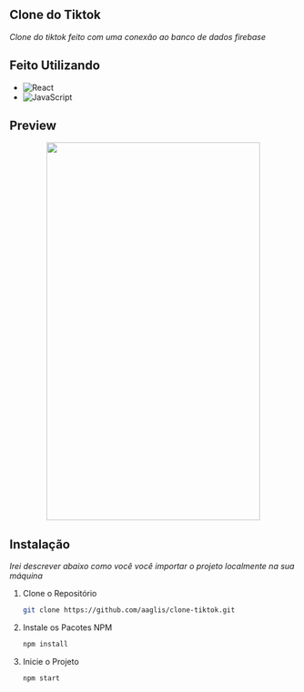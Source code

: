 ## Clone do Tiktok

_Clone do tiktok feito com uma conexão ao banco de dados firebase_

## Feito Utilizando

* ![React](https://img.shields.io/badge/React-20232A?style=for-the-badge&logo=react&logoColor=61DAFB)
* ![JavaScript](https://img.shields.io/badge/JavaScript-323330?style=for-the-badge&logo=javascript&logoColor=F7DF1E)


## Preview

<p align="center">
    <img width="375px" height="665px" src="src/assets/toReadme/gif to readme.gif">
</p>

## Instalação

_Irei descrever abaixo como você você importar o projeto localmente na sua máquina_

1. Clone o Repositório
   ```sh
   git clone https://github.com/aaglis/clone-tiktok.git
   ```
3. Instale os Pacotes NPM
   ```sh
   npm install
   ```
4. Inicie o Projeto
   ```sh
   npm start
   ```

